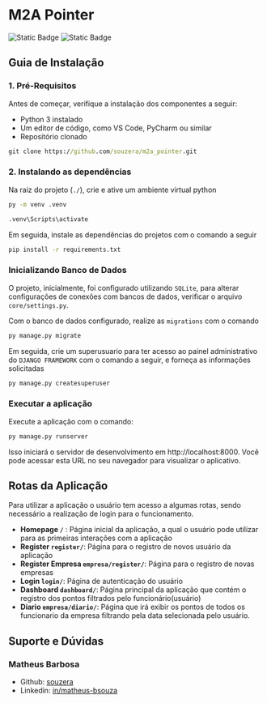 # M2A Pointer

![Static Badge](https://img.shields.io/badge/python-blue)
![Static Badge](https://img.shields.io/badge/orm-django-3fb950)

## Guia de Instalação

### 1. Pré-Requisitos

Antes de começar, verifique a instalação dos componentes a seguir:

- Python 3 instalado
- Um editor de código, como VS Code, PyCharm ou similar
- Repositório clonado

```cmd
git clone https://github.com/souzera/m2a_pointer.git
```

### 2. Instalando as dependências

Na raiz do projeto (`./`), crie e ative um ambiente virtual python

```cmd
py -m venv .venv
```

```cmd
.venv\Scripts\activate
```

Em seguida, instale as dependências do projetos com o comando a seguir

```cmd
pip install -r requirements.txt
```

### Inicializando Banco de Dados

O projeto, inicialmente, foi configurado utilizando `SQLite`, para alterar configurações de conexões com bancos de dados, verificar o arquivo `core/settings.py`.

Com o banco de dados configurado, realize as `migrations` com o comando

```cmd
py manage.py migrate
```

Em seguida, crie um superusuario para ter acesso ao painel administrativo do `DJANGO FRAMEWORK` com o comando a seguir, e forneça as informações solicitadas

```cmd
py manage.py createsuperuser
```

### Executar a aplicação
Execute a aplicação com o comando:
```bash
py manage.py runserver
```

Isso iniciará o servidor de desenvolvimento em http://localhost:8000. Você pode acessar esta URL no seu navegador para visualizar o aplicativo.

## Rotas da Aplicação

Para utilizar a aplicação o usuário tem acesso a algumas rotas, sendo necessário a realização de login para o funcionamento.

- **Homepage `/`** : Página inicial da aplicação, a qual o usuário pode utilizar para as primeiras interações com a aplicação
- **Register `register/`**: Página para o registro de novos usuário da aplicação
- **Register Empresa `empresa/register/`**: Página para o registro de novas empresas
- **Login `login/`**: Página de autenticação do usuário
- **Dashboard `dashboard/`**: Página principal da aplicação que contém o registro dos pontos filtrados pelo funcionário(usuário)
- **Diario `empresa/diario/`**: Página que irá exibir os pontos de todos os funcionario da empresa filtrando pela data selecionada pelo usuário.

## Suporte e Dúvidas

### **Matheus Barbosa**

- Github: [souzera](https://github.com/souzera)
- Linkedin: [in/matheus-bsouza](https://www.linkedin.com/in/matheus-bsouza/)


